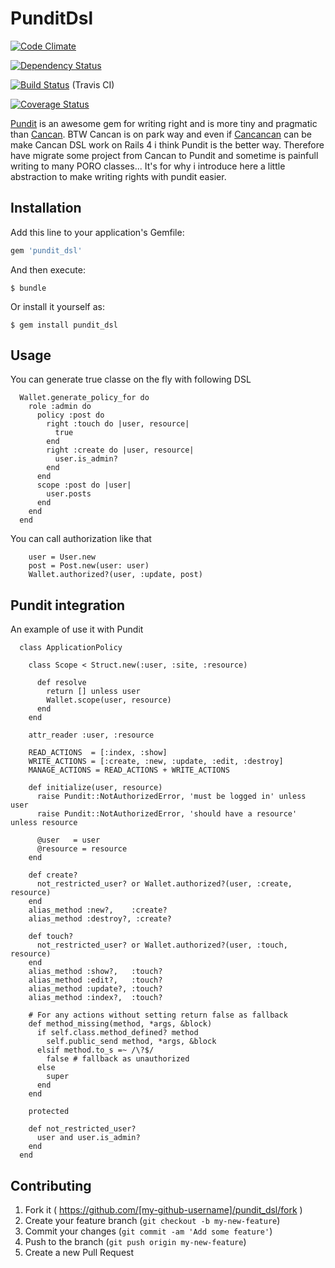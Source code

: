 # PunditDsl

[![Code Climate](https://codeclimate.com/github/FinalCAD/csv2hash.png)](https://codeclimate.com/github/joel/pundit_dsl)

[![Dependency Status](https://gemnasium.com/joel/pundit_dsl.png)](https://gemnasium.com/joel/pundit_dsl)

[![Build Status](https://travis-ci.org/joel/pundit_dsl.png?branch=master)](https://travis-ci.org/joel/pundit_dsl) (Travis CI)

[![Coverage Status](https://coveralls.io/repos/joel/pundit_dsl/badge.png)](https://coveralls.io/r/joel/pundit_dsl)

[Pundit](https://rubygems.org/search?utf8=%E2%9C%93&query=pundit) is an awesome gem for writing right and is more tiny and pragmatic than [Cancan](https://rubygems.org/gems/cancan). BTW Cancan is on park way and even if [Cancancan](https://rubygems.org/gems/cancancan) can be make Cancan DSL work on Rails 4 i think Pundit is the better way. Therefore have migrate some project from Cancan to Pundit and sometime is painfull writing to many PORO classes... It's for why i introduce here a little abstraction to make writing rights with pundit easier.

## Installation

Add this line to your application's Gemfile:

```ruby
gem 'pundit_dsl'
```

And then execute:

    $ bundle

Or install it yourself as:

    $ gem install pundit_dsl

## Usage

You can generate true classe on the fly with following DSL

```
  Wallet.generate_policy_for do
    role :admin do
      policy :post do
        right :touch do |user, resource|
          true
        end
        right :create do |user, resource|
          user.is_admin?
        end
      end
      scope :post do |user|
        user.posts
      end
    end
  end
```

You can call authorization like that

```
    user = User.new
    post = Post.new(user: user)
    Wallet.authorized?(user, :update, post)
```

## Pundit integration

An example of use it with Pundit

```
  class ApplicationPolicy

    class Scope < Struct.new(:user, :site, :resource)

      def resolve
        return [] unless user
        Wallet.scope(user, resource)
      end
    end

    attr_reader :user, :resource

    READ_ACTIONS  = [:index, :show]
    WRITE_ACTIONS = [:create, :new, :update, :edit, :destroy]
    MANAGE_ACTIONS = READ_ACTIONS + WRITE_ACTIONS

    def initialize(user, resource)
      raise Pundit::NotAuthorizedError, 'must be logged in' unless user
      raise Pundit::NotAuthorizedError, 'should have a resource' unless resource

      @user   = user
      @resource = resource
    end

    def create?
      not_restricted_user? or Wallet.authorized?(user, :create, resource)
    end
    alias_method :new?,    :create?
    alias_method :destroy?, :create?

    def touch?
      not_restricted_user? or Wallet.authorized?(user, :touch, resource)
    end
    alias_method :show?,   :touch?
    alias_method :edit?,   :touch?
    alias_method :update?, :touch?
    alias_method :index?,  :touch?

    # For any actions without setting return false as fallback
    def method_missing(method, *args, &block)
      if self.class.method_defined? method
        self.public_send method, *args, &block
      elsif method.to_s =~ /\?$/
        false # fallback as unauthorized
      else
        super
      end
    end

    protected

    def not_restricted_user?
      user and user.is_admin?
    end
  end
```

## Contributing

1. Fork it ( https://github.com/[my-github-username]/pundit_dsl/fork )
2. Create your feature branch (`git checkout -b my-new-feature`)
3. Commit your changes (`git commit -am 'Add some feature'`)
4. Push to the branch (`git push origin my-new-feature`)
5. Create a new Pull Request
